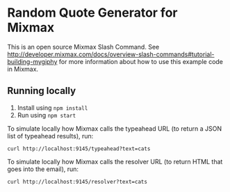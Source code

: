 # Random Quote Generator for Mixmax

This is an open source Mixmax Slash Command. See <http://developer.mixmax.com/docs/overview-slash-commands#tutorial-building-mygiphy> for more information about how to use this example code in Mixmax.

## Running locally

1. Install using `npm install`
2. Run using `npm start`

To simulate locally how Mixmax calls the typeahead URL (to return a JSON list of typeahead results), run:

```
curl http://localhost:9145/typeahead?text=cats
```

To simulate locally how Mixmax calls the resolver URL (to return HTML that goes into the email), run:

```
curl http://localhost:9145/resolver?text=cats
```
